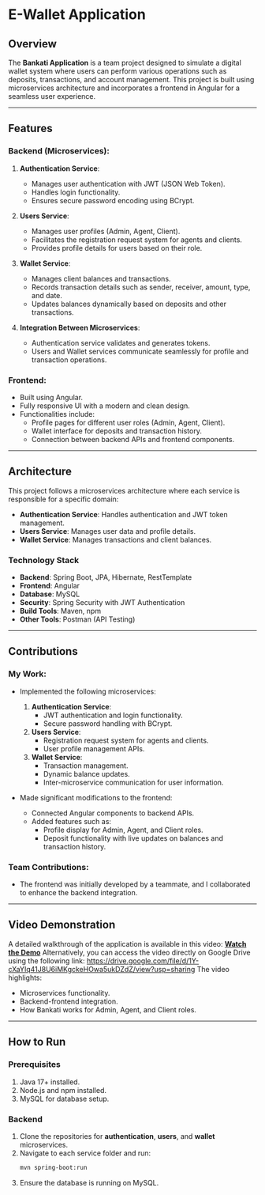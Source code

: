 # E-Wallet Application

## Overview

The **Bankati Application** is a team project designed to simulate a digital wallet system where users can perform various operations such as deposits, transactions, and account management. This project is built using microservices architecture and incorporates a frontend in Angular for a seamless user experience.

---

## Features

### Backend (Microservices):
1. **Authentication Service**:
   - Manages user authentication with JWT (JSON Web Token).
   - Handles login functionality.
   - Ensures secure password encoding using BCrypt.

2. **Users Service**:
   - Manages user profiles (Admin, Agent, Client).
   - Facilitates the registration request system for agents and clients.
   - Provides profile details for users based on their role.

3. **Wallet Service**:
   - Manages client balances and transactions.
   - Records transaction details such as sender, receiver, amount, type, and date.
   - Updates balances dynamically based on deposits and other transactions.

4. **Integration Between Microservices**:
   - Authentication service validates and generates tokens.
   - Users and Wallet services communicate seamlessly for profile and transaction operations.

### Frontend:
- Built using Angular.
- Fully responsive UI with a modern and clean design.
- Functionalities include:
  - Profile pages for different user roles (Admin, Agent, Client).
  - Wallet interface for deposits and transaction history.
  - Connection between backend APIs and frontend components.

---

## Architecture

This project follows a microservices architecture where each service is responsible for a specific domain:

- **Authentication Service**: Handles authentication and JWT token management.
- **Users Service**: Manages user data and profile details.
- **Wallet Service**: Manages transactions and client balances.

### Technology Stack

- **Backend**: Spring Boot, JPA, Hibernate, RestTemplate
- **Frontend**: Angular
- **Database**: MySQL
- **Security**: Spring Security with JWT Authentication
- **Build Tools**: Maven, npm
- **Other Tools**: Postman (API Testing)

---

## Contributions

### My Work:
- Implemented the following microservices:
  1. **Authentication Service**:
     - JWT authentication and login functionality.
     - Secure password handling with BCrypt.
  2. **Users Service**:
     - Registration request system for agents and clients.
     - User profile management APIs.
  3. **Wallet Service**:
     - Transaction management.
     - Dynamic balance updates.
     - Inter-microservice communication for user information.

- Made significant modifications to the frontend:
  - Connected Angular components to backend APIs.
  - Added features such as:
    - Profile display for Admin, Agent, and Client roles.
    - Deposit functionality with live updates on balances and transaction history.

### Team Contributions:
- The frontend was initially developed by a teammate, and I collaborated to enhance the backend integration.

---

## Video Demonstration

A detailed walkthrough of the application is available in this video: **[Watch the Demo](demo.mp4)** Alternatively, you can access the video directly on Google Drive using the following link: https://drive.google.com/file/d/1Y-cXaYIq41J8U6iMKgckeHOwa5ukDZdZ/view?usp=sharing
The video highlights:
- Microservices functionality.
- Backend-frontend integration.
- How Bankati works for Admin, Agent, and Client roles.

---

## How to Run

### Prerequisites
1. Java 17+ installed.
2. Node.js and npm installed.
3. MySQL for database setup.

### Backend
1. Clone the repositories for **authentication**, **users**, and **wallet** microservices.
2. Navigate to each service folder and run:
   ```bash
   mvn spring-boot:run
3. Ensure the database is running on MySQL.